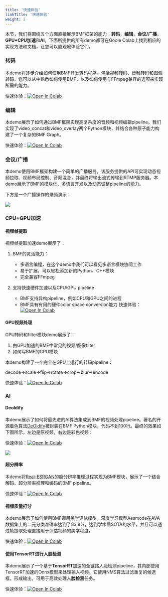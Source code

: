 ```yaml
---
title: '快速体验'
linkTitle: '快速体验'
weight: 2
---
```


本节，我们将围绕五个方面直接展示BMF框架的能力：**转码**，**编辑**，**会议/广播**，**GPU+CPU加速**和**AI**。下面所提供的所有demo都可在Goole Colab上找到相应的实现方法和文档，让您可以直观地体验它们。

### 转码
本demo将逐步介绍如何使用BMF开发转码程序，包括视频转码、音频转码和图像转码。您可以从中熟悉如何使用BMF，以及如何使用与FFmpeg兼容的选项来实现所需的能力。

快速体验：[![Open In Colab](https://colab.research.google.com/assets/colab-badge.svg)](https://colab.research.google.com/github/BabitMF/bmf/blob/master/bmf/demo/transcode/bmf_transcode_demo.ipynb)

### 编辑
本demo展示了如何通过BMF框架实现高复杂度的音频和视频编辑pipeline。我们实现了video_concat和video_overlay两个Python模块，并结合各种原子能力构建了一个复杂的BMF Graph。

快速体验：[![Open In Colab](https://colab.research.google.com/assets/colab-badge.svg)](https://colab.research.google.com/github/BabitMF/bmf/blob/master/bmf/demo/edit/bmf_edit_python.ipynb)

### 会议/广播
本demo使用BMF框架构建一个简单的广播服务。该服务提供的API可实现动态视频拉取、视频布局控制、音频混合，并最终将输出流式传输到RTMP服务器。本demo展示了BMF的模块化、多语言开发以及动态调整pipeline的能力。

下方是一个广播操作的录频演示：

![](bmf/demo/broadcaster/broadcaster.gif)


### CPU+GPU加速
#### 视频帧提取
视频帧提取加速demo展示了：
1. BMF的灵活能力：

   *   多语言编程，在这个demo中我们可以看见多语言模块协同工作
   *   易于扩展，可以轻松添加新的Python、C++模块
   *   完全兼容FFmpeg

2. 支持快速硬件加速以及CPU/GPU pipeline

   *   BMF支持异构pipeline，例如CPU和GPU之间的进程
   *   BMF具有有用的硬件color space conversion能力
快速体验：[![Open In Colab](https://colab.research.google.com/assets/colab-badge.svg)](https://colab.research.google.com/github/BabitMF/bmf/blob/master/bmf/demo/video_frame_extraction/video_frame_extraction_acceleration.ipynb)

#### GPU视频处理
GPU转码和filter模块demo展示了：
1. 由GPU加速的BMF中常见的视频/图像filter
2. 如何写BMF的GPU模块

本demo构建了一个完全在GPU上运行的转码pipeline：

decode->scale->flip->rotate->crop->blur->encode

快速体验：[![Open In Colab](https://colab.research.google.com/assets/colab-badge.svg)](https://colab.research.google.com/github/BabitMF/bmf/blob/master/bmf/demo/gpu_module/gpu_module_demo_colab.ipynb)


### AI
#### Deoldify
本demo展示了如何将最先进的AI算法集成到BMF的视频处理pipeline。著名的开源着色算法[DeOldify](https://github.com/jantic/DeOldify)被封装在BMF Python模块，代码不到100行。最终的效果如下图所示，左边是原视频，右边是彩色视频：

快速体验：[![Open In Colab](https://colab.research.google.com/assets/colab-badge.svg)](https://colab.research.google.com/github/BabitMF/bmf/blob/master/bmf/demo/colorization_python/deoldify_demo_colab.ipynb)

![](bmf/demo/colorization_python/deoldify.gif)
 
#### 超分辨率
本demo将[Real-ESRGAN](https://github.com/xinntao/Real-ESRGAN)的超分辨率推理过程实现为BMF模块，展示了一个结合解码、超分辨率推理和编码的BMF pipeline。

快速体验：[![Open In Colab](https://colab.research.google.com/assets/colab-badge.svg)](https://colab.research.google.com/github/BabitMF/bmf/blob/master/bmf/demo/video_enhance/bmf-enhance-demo.ipynb)


#### 视频质量打分
本demo展示了如何使用BMF调用美学评估模型。深度学习模型Aesmode在AVA数据集上的二元分类准确率达到了83.8%，达到学术届SOTA的水平，并且可以通过帧提取处理直接用于评估视频的美学程度。

快速体验：[![Open In Colab](https://colab.research.google.com/assets/colab-badge.svg)](https://colab.research.google.com/github/BabitMF/bmf/blob/master/bmf/demo/aesthetic_assessment/aesmod_bmfv3_fin.ipynb)

#### 使用TensorRT进行人脸检测
本demo展示了一个基于**TensorRT**加速的全链路人脸检测pipeline，其内部使用TensorRT加速的Onnx模型来处理输入视频。它使用NMS算法过滤重复的候选框，形成输出，可用于高效处理人**脸检测**任务。

快速体验：[![Open In Colab](https://colab.research.google.com/assets/colab-badge.svg)](https://colab.research.google.com/github/BabitMF/bmf/blob/master/bmf/demo/face_detect/facedetect_demo_colab.ipynb)